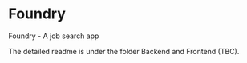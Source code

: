 # Foundry
Foundry - A job search app

The detailed readme is under the folder Backend and Frontend (TBC).
